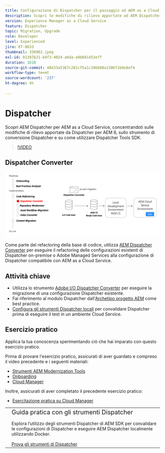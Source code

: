 ```yaml
---
title: Configurazione di Dispatcher per il passaggio ad AEM as a Cloud Service
description: Scopri le modifiche di rilievo apportate ad AEM Dispatcher per AEM as a Cloud Service, lo strumento di conversione Dispatcher e come utilizzare Dispatcher Tools SDK.
version: Experience Manager as a Cloud Service
feature: Dispatcher
topic: Migration, Upgrade
role: Developer
level: Experienced
jira: KT-8633
thumbnail: 336962.jpeg
exl-id: 81397b21-b4f3-4024-a6da-a9b681453eff
duration: 1618
source-git-commit: 48433a5367c281cf5a1c106b08a1306f1b0e8ef4
workflow-type: tm+mt
source-wordcount: '237'
ht-degree: 4%

---
```



# Dispatcher

Scopri AEM Dispatcher per AEM as a Cloud Service, concentrandoti sulle modifiche di rilievo apportate da Dispatcher per AEM 6, sullo strumento di conversione Dispatcher e su come utilizzare Dispatcher Tools SDK.

>[!VIDEO](https://video.tv.adobe.com/v/336962?quality=12&learn=on)

## Dispatcher Converter

![Dispatcher Converter](./assets/dispatcher-converter-diagram.png)

Come parte del refactoring della base di codice, utilizza [AEM Dispatcher Converter](https://experienceleague.adobe.com/docs/experience-manager-cloud-service/moving/refactoring-tools/dispatcher-transformation-utility-tools.html) per eseguire il refactoring delle configurazioni esistenti di Dispatcher on-premise o Adobe Managed Services alla configurazione di Dispatcher compatibile con AEM as a Cloud Service.

## Attività chiave

+ Utilizza lo strumento [Adobe I/O Dispatcher Converter](https://github.com/adobe/aio-cli-plugin-aem-cloud-service-migration#aio-aem-migrationdispatcher-converter) per eseguire la migrazione di una configurazione Dispatcher esistente.
+ Fai riferimento al modulo Dispatcher dall&#39;[Archetipo progetto AEM](https://github.com/adobe/aem-project-archetype/tree/develop/src/main/archetype/dispatcher.cloud) come best practice.
+ [Configura gli strumenti Dispatcher locali](https://experienceleague.adobe.com/docs/experience-manager-learn/cloud-service/local-development-environment-set-up/dispatcher-tools.html?lang=it) per convalidare Dispatcher prima di eseguire il test in un ambiente Cloud Service.

## Esercizio pratico

Applica la tua conoscenza sperimentando ciò che hai imparato con questo esercizio pratico.

Prima di provare l&#39;esercizio pratico, assicurati di aver guardato e compreso il video precedente e i seguenti materiali:

+ [Strumenti AEM Modernization Tools](./aem-modernization-tools.md)
+ [Onboarding](./onboarding.md)
+ [Cloud Manager](./cloud-manager.md)

Inoltre, assicurati di aver completato il precedente esercizio pratico:

+ [Esercitazione pratica su Cloud Manager](./cloud-manager.md#hands-on-exercise)

<table style="border-width:0">
    <tr>
        <td style="width:150px">
            <a  rel="noreferrer"
                target="_blank"
                href="https://github.com/adobe/aem-cloud-engineering-video-series-exercises/tree/session5-dispatcher#cloud-acceleration-bootcamp---session-5-dispatcher"><img alt="Esercitazione pratica archivio GitHub" src="./assets/github.png"/>
            </a>        
        </td>
        <td style="width:100%;margin-bottom:1rem;">
            <div style="font-size:1.25rem;font-weight:400;">Guida pratica con gli strumenti Dispatcher</div>
            <p style="margin:1rem 0">
                Esplora l’utilizzo degli strumenti Dispatcher di AEM SDK per convalidare le configurazioni di Dispatcher e eseguire AEM Dispatcher localmente utilizzando Docker.
            </p>
            <a  rel="noreferrer"
                target="_blank"
                href="https://github.com/adobe/aem-cloud-engineering-video-series-exercises/tree/session5-dispatcher#cloud-acceleration-bootcamp---session-5-dispatcher" class="spectrum-Button spectrum-Button--primary spectrum-Button--sizeM">
                <span class="spectrum-Button-label has-no-wrap has-text-weight-bold">Prova gli strumenti di Dispatcher</span>
            </a>
        </td>
    </tr>
</table>
